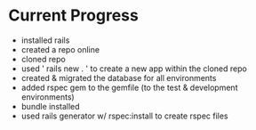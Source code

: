 # Current Progress

- installed rails
- created a repo online
- cloned repo
- used ' rails new . ' to create a new app within the cloned repo
- created & migrated the database for all environments
- added rspec gem to the gemfile (to the test & development environments)
- bundle installed
- used rails generator w/ rspec:install to create rspec files
